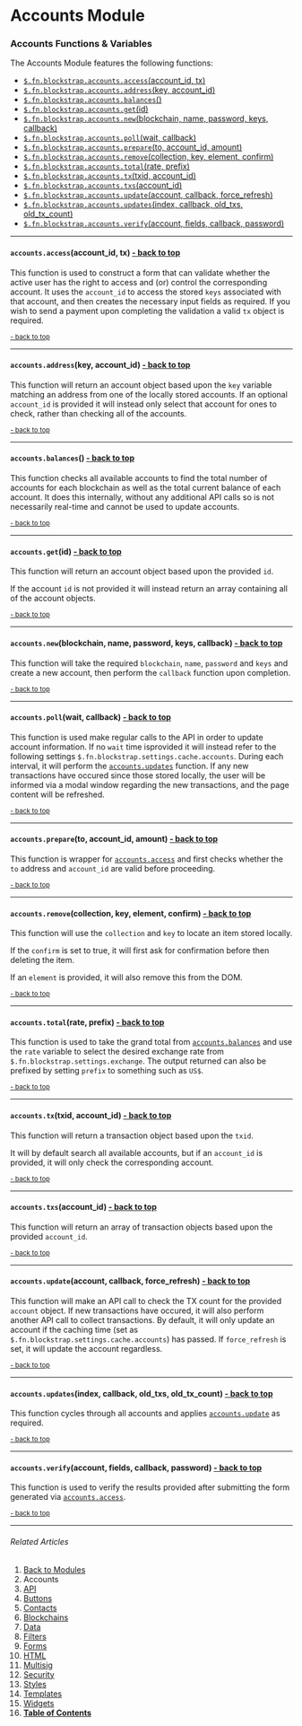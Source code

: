 Accounts Module <a name="docs_home"></a>
========================================

### Accounts Functions & Variables

The Accounts Module features the following functions:

* [`$.fn.blockstrap.accounts.access`(account_id, tx)](#accounts_access)
* [`$.fn.blockstrap.accounts.address`(key, account_id)](#accounts_address)
* [`$.fn.blockstrap.accounts.balances`()](#accounts_balances)
* [`$.fn.blockstrap.accounts.get`(id)](#accounts_get)
* [`$.fn.blockstrap.accounts.new`(blockchain, name, password, keys, callback)](#accounts_new)
* [`$.fn.blockstrap.accounts.poll`(wait, callback)](#accounts_poll)
* [`$.fn.blockstrap.accounts.prepare`(to, account_id, amount)](#accounts_prepare)
* [`$.fn.blockstrap.accounts.remove`(collection, key, element, confirm)](#accounts_remove)
* [`$.fn.blockstrap.accounts.total`(rate, prefix)](#accounts_total)
* [`$.fn.blockstrap.accounts.tx`(txid, account_id)](#accounts_tx)
* [`$.fn.blockstrap.accounts.txs`(account_id)](#accounts_txs)
* [`$.fn.blockstrap.accounts.update`(account, callback, force_refresh)](#accounts_update)
* [`$.fn.blockstrap.accounts.updates`(index, callback, old_txs, old_tx_count)](#accounts_updates)
* [`$.fn.blockstrap.accounts.verify`(account, fields, callback, password)](#accounts_verify)

--------------------------------------------------------------------------------

#### `accounts.access`(account_id, tx) <a name="accounts_access" class="pull-right" href="#docs_home"><i class="glyphicon glyphicon-upload"></i>- back to top</a>

This function is used to construct a form that can validate whether the active user has the right to access and (or) control the corresponding account. It uses the `account_id` to access the stored `keys` associated with that account, and then creates the necessary input fields as required. If you wish to send a payment upon completing the validation a valid `tx` object is required.

<a href="#docs_home"><small>- back to top</small></a>

--------------------------------------------------------------------------------

#### `accounts.address`(key, account_id) <a name="accounts_address" class="pull-right" href="#docs_home"><i class="glyphicon glyphicon-upload"></i>- back to top</a>

This function will return an account object based upon the `key` variable matching an address from one of the locally stored accounts. If an optional `account_id` is provided it will instead only select that account for ones to check, rather than checking all of the accounts.

<a href="#docs_home"><small>- back to top</small></a>

--------------------------------------------------------------------------------

#### `accounts.balances`() <a name="accounts_balances" class="pull-right" href="#docs_home"><i class="glyphicon glyphicon-upload"></i>- back to top</a>

This function checks all available accounts to find the total number of accounts for each blockchain as well as the total current balance of each account. It does this internally, without any additional API calls so is not necessarily real-time and cannot be used to update accounts.

<a href="#docs_home"><small>- back to top</small></a>

--------------------------------------------------------------------------------

#### `accounts.get`(id) <a name="accounts_get" class="pull-right" href="#docs_home"><i class="glyphicon glyphicon-upload"></i>- back to top</a>

This function will return an account object based upon the provided `id`. 

If the account `id` is not provided it will instead return an array containing all of the account objects.

<a href="#docs_home"><small>- back to top</small></a>

--------------------------------------------------------------------------------

#### `accounts.new`(blockchain, name, password, keys, callback) <a name="accounts_new" class="pull-right" href="#docs_home"><i class="glyphicon glyphicon-upload"></i>- back to top</a>

This function will take the required `blockchain`, `name`, `password` and `keys` and create a new account, then perform the `callback` function upon completion.

<a href="#docs_home"><small>- back to top</small></a>

--------------------------------------------------------------------------------

#### `accounts.poll`(wait, callback) <a name="accounts_poll" class="pull-right" href="#docs_home"><i class="glyphicon glyphicon-upload"></i>- back to top</a>

This function is used make regular calls to the API in order to update account information. If no `wait` time isprovided it will instead refer to the following settings `$.fn.blockstrap.settings.cache.accounts`. During each interval, it will perform the [`accounts.updates`](#accounts_updates) function. If any new transactions have occured since those stored locally, the user will be informed via a modal window regarding the new transactions, and the page content will be refreshed.

<a href="#docs_home"><small>- back to top</small></a>

--------------------------------------------------------------------------------

#### `accounts.prepare`(to, account_id, amount) <a name="accounts_prepare" class="pull-right" href="#docs_home"><i class="glyphicon glyphicon-upload"></i>- back to top</a>

This function is wrapper for [`accounts.access`](#accounts_access) and first checks whether the `to` address and `account_id` are valid before proceeding.

<a href="#docs_home"><small>- back to top</small></a>

--------------------------------------------------------------------------------

#### `accounts.remove`(collection, key, element, confirm) <a name="accounts_remove" class="pull-right" href="#docs_home"><i class="glyphicon glyphicon-upload"></i>- back to top</a>

This function will use the `collection` and `key` to locate an item stored locally.

If the `confirm` is set to true, it will first ask for confirmation before then deleting the item.

If an `element` is provided, it will also remove this from the DOM.

<a href="#docs_home"><small>- back to top</small></a>

--------------------------------------------------------------------------------

#### `accounts.total`(rate, prefix) <a name="accounts_total" class="pull-right" href="#docs_home"><i class="glyphicon glyphicon-upload"></i>- back to top</a>

This function is used to take the grand total from [`accounts.balances`](#accounts_balances) and use the `rate` variable to select the desired exchange rate from `$.fn.blockstrap.settings.exchange`. The output returned can also be prefixed by setting `prefix` to something such as `US$`.

<a href="#docs_home"><small>- back to top</small></a>

--------------------------------------------------------------------------------

#### `accounts.tx`(txid, account_id) <a name="accounts_tx" class="pull-right" href="#docs_home"><i class="glyphicon glyphicon-upload"></i>- back to top</a>

This function will return a transaction object based upon the `txid`. 

It will by default search all available accounts, but if an `account_id` is provided, it will only check the corresponding account.

<a href="#docs_home"><small>- back to top</small></a>

--------------------------------------------------------------------------------

#### `accounts.txs`(account_id) <a name="accounts_txs" class="pull-right" href="#docs_home"><i class="glyphicon glyphicon-upload"></i>- back to top</a>

This function will return an array of transaction objects based upon the provided `account_id`.

<a href="#docs_home"><small>- back to top</small></a>

--------------------------------------------------------------------------------

#### `accounts.update`(account, callback, force_refresh) <a name="accounts_update" class="pull-right" href="#docs_home"><i class="glyphicon glyphicon-upload"></i>- back to top</a>

This function will make an API call to check the TX count for the provided `account` object. If new transactions have occured, it will also perform another API call to collect transactions. By default, it will only update an account if the caching time (set as `$.fn.blockstrap.settings.cache.accounts`) has passed. If `force_refresh` is set, it will update the account regardless.

<a href="#docs_home"><small>- back to top</small></a>

--------------------------------------------------------------------------------

#### `accounts.updates`(index, callback, old_txs, old_tx_count) <a name="accounts_updates" class="pull-right" href="#docs_home"><i class="glyphicon glyphicon-upload"></i>- back to top</a>

This function cycles through all accounts and applies [`accounts.update`](#accounts_update) as required.

<a href="#docs_home"><small>- back to top</small></a>

--------------------------------------------------------------------------------

#### `accounts.verify`(account, fields, callback, password) <a name="accounts_verify" class="pull-right" href="#docs_home"><i class="glyphicon glyphicon-upload"></i>- back to top</a>

This function is used to verify the results provided after submitting the form generated via [`accounts.access`](#accounts_access).

<a href="#docs_home"><small>- back to top</small></a>

---

###### Related Articles

01. [Back to Modules](../../modules/)
02. Accounts
03. [API](../api/)
04. [Buttons](../buttons/)
05. [Contacts](../contacts/)
06. [Blockchains](../blockchains/)
07. [Data](../data/)
08. [Filters](../filters/)
09. [Forms](../forms/)
10. [HTML](../html/)
11. [Multisig](../multisig/)
12. [Security](../security/)
13. [Styles](../styles/)
14. [Templates](../templates/)
15. [Widgets](../widgets/)
16. [__Table of Contents__](../../../)